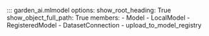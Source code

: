 ::: garden_ai.mlmodel
	options:
		show_root_heading: True
		show_object_full_path: True
		members:
			- Model
			- LocalModel
			- RegisteredModel
			- DatasetConnection
			- upload_to_model_registry
